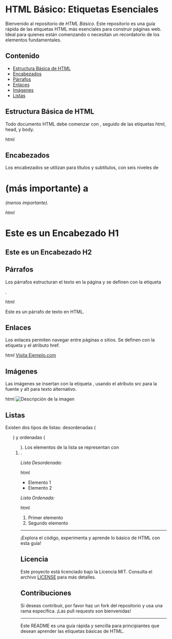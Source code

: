 # HTML Básico: Etiquetas Esenciales

Bienvenido al repositorio de *HTML Básico*. Este repositorio es una guía rápida de las etiquetas HTML más esenciales para construir páginas web. Ideal para quienes están comenzando o necesitan un recordatorio de los elementos fundamentales.

## Contenido

- [Estructura Básica de HTML](#estructura-básica-de-html)
- [Encabezados](#encabezados)
- [Párrafos](#párrafos)
- [Enlaces](#enlaces)
- [Imágenes](#imágenes)
- [Listas](#listas)

## Estructura Básica de HTML

Todo documento HTML debe comenzar con <!DOCTYPE html>, seguido de las etiquetas html, head, y body.

html
<!DOCTYPE html>
<html>
<head>
    <title>Mi Primera Página Web</title>
</head>
<body>
    <!-- Contenido aquí -->
</body>
</html>


## Encabezados

Los encabezados se utilizan para títulos y subtítulos, con seis niveles de <h1> (más importante) a <h6> (menos importante).

html
<h1>Este es un Encabezado H1</h1>
<h2>Este es un Encabezado H2</h2>


## Párrafos

Los párrafos estructuran el texto en la página y se definen con la etiqueta <p>.

html
<p>Este es un párrafo de texto en HTML.</p>


## Enlaces

Los enlaces permiten navegar entre páginas o sitios. Se definen con la etiqueta <a> y el atributo href.

html
<a href="https://www.ejemplo.com">Visita Ejemplo.com</a>


## Imágenes

Las imágenes se insertan con la etiqueta <img>, usando el atributo src para la fuente y alt para texto alternativo.

html
<img src="imagen.jpg" alt="Descripción de la imagen">


## Listas

Existen dos tipos de listas: desordenadas (<ul>) y ordenadas (<ol>). Los elementos de la lista se representan con <li>.

*Lista Desordenada:*

html
<ul>
    <li>Elemento 1</li>
    <li>Elemento 2</li>
</ul>


*Lista Ordenada:*

html
<ol>
    <li>Primer elemento</li>
    <li>Segundo elemento</li>
</ol>


---

¡Explora el código, experimenta y aprende lo básico de HTML con esta guía!

## Licencia

Este proyecto está licenciado bajo la Licencia MIT. Consulta el archivo [LICENSE](LICENSE) para más detalles.

## Contribuciones

Si deseas contribuir, por favor haz un fork del repositorio y usa una rama específica. ¡Las pull requests son bienvenidas!

---

Este README es una guía rápida y sencilla para principiantes que desean aprender las etiquetas básicas de HTML.
